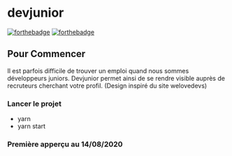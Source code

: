 # devjunior
[![forthebadge](http://forthebadge.com/images/badges/built-with-love.svg)](http://forthebadge.com)  [![forthebadge](http://forthebadge.com/images/badges/powered-by-electricity.svg)](http://forthebadge.com)


## Pour Commencer

Il est parfois difficile de trouver un emploi quand nous sommes développeurs juniors. 
Devjunior permet ainsi de se rendre visible auprès de recruteurs cherchant votre profil.
(Design inspiré du site welovedevs)

### Lancer le projet

- yarn
- yarn start


### Première apperçu au 14/08/2020 

